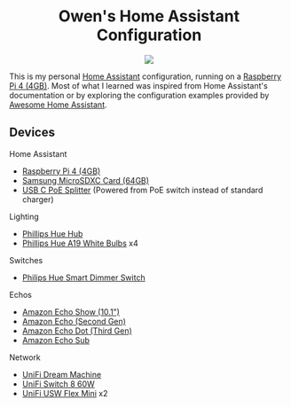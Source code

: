 <div align="center">
<h1>Owen's Home Assistant Configuration</h1>
<a href="https://github.com/Owen-Krueger/HomeAssistantConfiguration/commits/master"><img src="https://img.shields.io/github/last-commit/Owen-Krueger/HomeAssistantConfiguration.svg"/></a>
</div>

This is my personal [Home Assistant](https://www.home-assistant.io/) configuration, running on a [Raspberry Pi 4 (4GB)](https://www.digikey.com/product-detail/en/raspberry-pi/RASPBERRY-PI-4B-4GB/1690-RASPBERRYPI4B-4GB-ND/10258781). Most of what I learned was inspired from Home Assistant's documentation or by exploring the configuration examples provided by [Awesome Home Assistant](https://www.awesome-ha.com/).

## Devices

Home Assistant
- [Raspberry Pi 4 (4GB)](https://www.digikey.com/product-detail/en/raspberry-pi/RASPBERRY-PI-4B-4GB/1690-RASPBERRYPI4B-4GB-ND/10258781)
- [Samsung MicroSDXC Card (64GB)](https://www.amazon.com/gp/product/B06XX29S9Q/ref=ppx_yo_dt_b_asin_title_o04_s00?ie=UTF8&psc=1)
- [USB C PoE Splitter](https://www.amazon.com/gp/product/B07TJ3ZNJ4/ref=ppx_yo_dt_b_asin_title_o09_s01?ie=UTF8&psc=1) (Powered from PoE switch instead of standard charger)

Lighting
- [Phillips Hue Hub](https://www.amazon.com/Philips-Hue-Stand-Alone-Bridge/dp/B016H0QZ7I/ref=sr_1_1?dchild=1&keywords=hue+hub&qid=1592357638&sr=8-1)
- [Phillips Hue A19 White Bulbs](https://www.amazon.com/Philips-Hue-Bluetooth-compatible-Assistant/dp/B07QV9XLTK/ref=sxin_7?ascsubtag=amzn1.osa.a8a468f6-73d4-49f2-97f5-6710e012ad6e.ATVPDKIKX0DER.en_US&creativeASIN=B07R2MQ2PY&cv_ct_cx=hue%2Bbulb&cv_ct_id=amzn1.osa.a8a468f6-73d4-49f2-97f5-6710e012ad6e.ATVPDKIKX0DER.en_US&cv_ct_pg=search&cv_ct_wn=osp-single-source&dchild=1&keywords=hue%2Bbulb&linkCode=oas&pd_rd_i=B07R2MQ2PY&pd_rd_r=1f8e07d5-b067-4ca5-8b38-4592a52e7664&pd_rd_w=sPn1q&pd_rd_wg=IUkzj&pf_rd_p=cfb8425e-590e-436e-8f8b-e7ed672784e6&pf_rd_r=G1PPVJY4P6885M9ERC6B&qid=1592357723&sr=1-1-72d6bf18-a4db-4490-a794-9cd9552ac58d&tag=bgr0a0-20&th=1) x4

Switches
- [Philips Hue Smart Dimmer Switch](https://www.amazon.com/Philips-Dimmer-Switch-Installation-Free-Exclusively/dp/B076MGKTGS/ref=sr_1_4?dchild=1&keywords=hue+switch&qid=1592357808&s=hi&sr=1-4)

Echos
- [Amazon Echo Show (10.1")](https://www.amazon.com/All-new-Echo-Show-2nd-Gen/dp/B077SXWSRP/ref=sr_1_3?dchild=1&keywords=echo+show&qid=1592357887&sr=8-3)
- [Amazon Echo (Second Gen)](https://www.amazon.com/all-new-amazon-echo-speaker-with-wifi-alexa-dark-charcoal/dp/B06XCM9LJ4/ref=sr_1_3?dchild=1&keywords=2nd+gen+echo&qid=1592357936&sr=8-3)
- [Amazon Echo Dot (Third Gen)](https://www.amazon.com/dp/B07FZ8S74R?ref=MarsFS_AUCC_ct)
- [Amazon Echo Sub](https://www.amazon.com/gp/product/B0798KPH5X/ref=ppx_yo_dt_b_search_asin_title?ie=UTF8&psc=1)

Network
- [UniFi Dream Machine](https://store.ui.com/collections/unifi-network-routing-switching/products/unifi-dream-machine)
- [UniFi Switch 8 60W](https://store.ui.com/collections/unifi-network-routing-switching/products/unifi-switch-8-60w)
- [UniFi USW Flex Mini](https://store.ui.com/collections/unifi-network-routing-switching/products/usw-flex-mini) x2